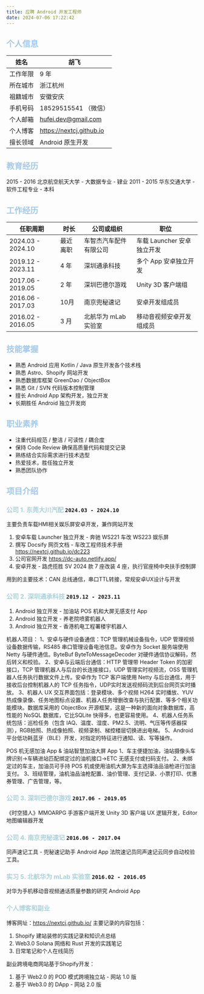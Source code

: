 ```yaml
---
title: 应聘 Android 开发工程师
date: 2024-07-06 17:22:42
---
```


## <font color=#A3CAEB>个人信息</font>

| 姓名   | 胡飞                       |
|------|--------------------------|
| 工作年限 | 9 年                      |
| 所在城市 | 浙江杭州                     |
| 祖籍城市 | 安徽安庆                     |
| 手机号码 | 18529515541 （微信）         |
| 个人邮箱 | hufei.dev@gmail.com      |
| 个人博客 | https://nextcj.github.io |
| 擅长领域 | Android 原生开发             |

## <font color=#A3CAEB>教育经历</font>

2015 - 2016 北京航空航天大学 - 大数据专业 - 肄业
2011 - 2015 华东交通大学 - 软件工程专业 - 本科

## <font color=#A3CAEB>工作经历</font>

| 任职周期              | 时长   | 公司或组织         | 职位                 |
|-------------------|------|---------------|--------------------|
| 2024.03 - 2024.10 | 最近离职 | 车智杰汽车配件有限公司   | 车载 Launcher 安卓独立开发 |
| 2019.12 - 2023.11 | 4 年  | 深圳通承科技        | 多个 App 安卓独立开发      |
| 2017.06 - 2019.05 | 2 年  | 深圳巴德尔游戏       | Unity 3D 客户端组      |
| 2016.06 - 2017.03 | 10月  | 南京兜秘速记        | 安卓开发组成员            |
| 2016.02 - 2016.05 | 3 月  | 北航华为 mLab 实验室 | 移动音视频安卓开发组成员       |

## <font color=#A3CAEB>技能掌握</font>

- 熟悉 Android 应用 Kotlin / Java 原生开发各个技术栈
- 熟悉 Astro、Shopify 网站开发
- 熟悉数据库框架 GreenDao / ObjectBox
- 熟悉 Git / SVN 代码版本控制管理
- 擅长 Android App 架构开发，独立开发
- 长期胜任 Android 独立开发岗

## <font color=#A3CAEB>职业素养</font>

- 注重代码规范 / 整洁 / 可读性 / 耦合度
- 保持 Code Review 确保高质量代码和提交记录
- 熟练结合实际需求进行技术选型
- 热爱技术，胜任独立开发
- 熟悉团队协作

## <font color=#A3CAEB>项目介绍</font>

### <font color=#AAD1D9>公司 1. 东莞大川汽配</font> `2024.03 - 2024.10`

主要负责车载HMI相关娱乐屏安卓开发，兼作网站开发

1. 安卓车载 Launcher 独立开发 - 奔驰 WS221 车改 WS223 娱乐屏
2. 撰写 Docsify 网页文档 - 车改工程师技术手册 https://nextcj.github.io/dc223
3. 公司官网开发 https://dc-auto.netlify.app/
4. 安卓开发 - 路虎揽胜 SV 2024 款 7 座改装 4 座，执行官座椅中央扶手控制屏

用到的主要技术：CAN 总线通信，串口TTL转接，常规安卓UX设计与开发

### <font color=#AAD1D9>公司 2. 深圳通承科技</font> `2019.12 - 2023.11`

1. Android 独立开发 - 加油站 POS 机和大屏无感支付 App
2. Android 独立开发 - 养老院喷雾机器人
3. Android 独立开发 - 香港机电工程署楼宇机器人

机器人项目：
1、安卓与硬件设备通信：TCP 管理机械设备指令，UDP 管理视频设备数据传输，RS485 串口管理设备电池信息。安卓作为 Socket 服务端使用 Netty 与硬件通信。ByteBuf ByteToMessageDecoder 对硬件通信协议解码，然后转义和校验。
2、安卓与云端后台通信：HTTP 管理带 Header Token 的加密接口，TCP 管理机器人与后台的长连接接口，UDP 管理实时视频流，OSS 管理机器人任务执行数据文件上传。安卓作为 TCP 客户端使用 Netty 与后台通信，用于接收后台控制机器人的 TCP 任务指令，UDP实时发送视频码流到后台网页实时播放。
3、机器人 UX 交互界面包括：登录模块、多个视频 H264 实时播放、YUV 热成像录像、任务地图标点设置、机器人任务增删改查与执行配置、等多个相关功能模块。数据库采用的 ObjectBox 开源框架，这是一种新的面向对象数据库，高性能的 NoSQL 数据库，它比SQLite 快得多，也更容易使用。
4、机器人任务系统包括：巡检任务（包含 IAQ、温度、湿度、PM2.5、流明、气压等传感器探测），RGB拍照、热成像拍照、视频录制、梯控楼层切换进出电梯。
5、Android 平台低功耗蓝牙（BLE）开发，对指定的特征进行通知、读、写等操作。

POS 机无感加油 App & 油站智慧加油大屏 App
1、车主便捷加油，油站摄像头车牌识别->车辆进站匹配绑定过的油机接口->ETC 无感支付或扫码支付。
2、未绑定过的车主，加油员可手持 POS 机或使用油机大屏为车主选择油品油枪进行加油支付。
3、班结管理，油机油品油枪配置、油价管理、支付记录、小票打印、优惠券管理、广告管理，等。

### <font color=#AAD1D9>公司 3. 深圳巴德尔游戏</font> `2017.06 - 2019.05`

《时空猎人》MMOARPG 手游客户端开发
Unity 3D 客户端 UX 逻辑开发，Editor 地图编辑器开发

### <font color=#AAD1D9>公司 4. 南京兜秘速记</font> `2016.06 - 2017.04`

同声速记工具 - 兜秘速记助手 Android App
法院速记员同声速记云同步自动校验工具。

### <font color=#AAD1D9>实习 5. 北航华为 mLab 实验室</font> `2016.02 - 2016.05`

对华为手机移动音视频通话质量参数的研究 Android App

### <font color=#AAD1D9>个人博客和副业</font>

博客网址：https://nextcj.github.io/ 主要记录的内容包括：

1. Shopify 建站装修的实践记录和知识点总结
2. Web3.0 Solana 网络和 Rust 开发的实践笔记
3. 日常笔记和个人在线简历

副业跨境电商网站基于Shopify开发：

1. 基于 Web2.0 的 POD 模式跨境独立站 - 网站 1.0 版
2. 基于 Web3.0 的 DApp - 网站 2.0 版